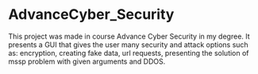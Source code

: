 # AdvanceCyber_Security
This project was made in course Advance Cyber Security in my degree.  It presents a GUI that gives the user many security and attack options such as:  encryption, creating fake data, url requests, presenting the solution of mssp problem with given arguments and DDOS.
